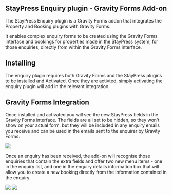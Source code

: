 ## StayPress Enquiry plugin - Gravity Forms Add-on

The StayPress Enquiry plugin is a Gravity Forms addon that integrates the Property and Booking plugins with Gravity Forms.

It enables complex enquiry forms to be created using the Gravity Forms interface and bookings for properties made in the StayPress system, for those enquiries, directly from within the Gravity Forms interface.

## Installing

The enquiry plugin requires both Gravity Forms and the StayPress plugins to be installed and Activated. Once they are activted, simply activating the enquiry plugin will add in the relevant integration.

## Gravity Forms Integration

Once installed and activated you will see the new StayPress fields in the Gravity Forms interface. The fields are all set to be hidden, so they won't show on your actual form, but they will be included in any enquiry emails you receive and can be used in the emails sent to the enquirer by Gravity Forms.

<img src='http://staypress.com/wp-content/blogs.dir/7/files/2010/11/gravityformsintegration.png' />

Once an enquiry has been received, the add-on will recognise those enquiries that contain the extra fields and offer two new menu items - one in the enquiry list, and one in the enquiry details information box that will allow you to create a new booking directly from the information contained in the enquiry.

<img src='http://staypress.com/wp-content/blogs.dir/7/files/2011/07/bookone.png' />

<img src='http://staypress.com/wp-content/blogs.dir/7/files/2011/07/infopanel.png' />